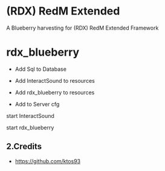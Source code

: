 # (RDX) RedM Extended
A Blueberry harvesting for (RDX) RedM Extended Framework

# rdx_blueberry
- Add Sql to Database
- Add InteractSound to resources
- Add rdx_blueberry to resources

- Add to Server cfg

start InteractSound

start rdx_blueberry



## 2.Credits
- https://github.com/ktos93
